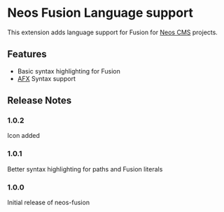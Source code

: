 # Neos Fusion Language support

This extension adds language support for Fusion for [Neos CMS](https://www.neos.io/) projects.

## Features

* Basic syntax highlighting for Fusion
* [AFX](https://github.com/neos/fusion-afx) Syntax support

## Release Notes

### 1.0.2

Icon added

### 1.0.1

Better syntax highlighting for paths and Fusion literals

### 1.0.0

Initial release of neos-fusion

